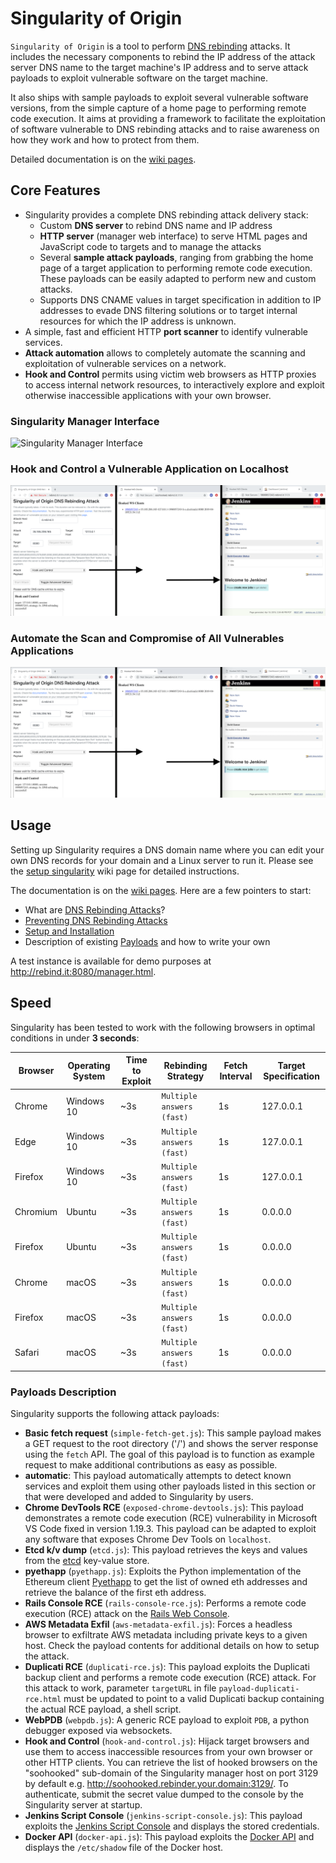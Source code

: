 # Singularity of Origin

`Singularity of Origin` is a tool to perform [DNS rebinding](https://en.wikipedia.org/wiki/DNS_rebinding) attacks.
It includes the necessary components to rebind the IP address of the attack server DNS name to the target machine's IP address and to serve attack payloads to exploit vulnerable software on the target machine. 

It also ships with sample payloads to exploit several vulnerable software versions, from the simple capture of a home page to performing remote code execution. It aims at providing a framework to facilitate the exploitation of software vulnerable to DNS rebinding attacks and to raise awareness on how they work and how to protect from them.

Detailed documentation is on the [wiki pages](https://github.com/nccgroup/singularity/wiki).

## Core Features

- Singularity provides a complete DNS rebinding attack delivery stack:
  - Custom **DNS server** to rebind DNS name and IP address
  - **HTTP server** (manager web interface) to serve HTML pages and JavaScript code to targets and to manage the attacks
  - Several **sample attack payloads**, ranging from grabbing the home page of a target application to performing remote code execution. These payloads can be easily adapted to perform new and custom attacks.
  - Supports DNS CNAME values in target specification in addition to IP addresses to evade DNS filtering solutions or to target internal resources for which the IP address is unknown.
- A simple, fast and efficient HTTP **port scanner** to identify vulnerable services.
- **Attack automation** allows to completely automate the scanning and exploitation of vulnerable services on a network.
- **Hook and Control** permits using victim web browsers as HTTP proxies to access internal network resources, to interactively explore and exploit otherwise inaccessible applications with your own browser.


### Singularity Manager Interface
![Singularity Manager Interface](./rails-rce-auto.png)

### Hook and Control a Vulnerable Application on Localhost
![Fetch an application home page](./screenshots/hookandcontrol.png)

### Automate the Scan and Compromise of All Vulnerables Applications
![Fetch an application home page](./screenshots/hookandcontrol.png)


## Usage

Setting up Singularity requires a DNS domain name where you can edit your own
DNS records for your domain and a Linux server to run it.
Please see the [setup singularity](https://github.com/nccgroup/singularity/wiki/Setup-and-Installation) wiki page for detailed instructions.

The documentation is on the [wiki pages](https://github.com/nccgroup/singularity/wiki).
Here are a few pointers to start:

- What are [DNS Rebinding Attacks](https://github.com/nccgroup/singularity/wiki/How-Do-DNS-Rebinding-Attacks-Work%3F)?
- [Preventing DNS Rebinding Attacks](https://github.com/nccgroup/singularity/wiki/Preventing-DNS-Rebinding-Attacks)
- [Setup and Installation](https://github.com/nccgroup/singularity/wiki/Setup-and-Installation)
- Description of existing [Payloads](https://github.com/nccgroup/singularity/wiki/Payloads) and how to write your own

A test instance is available for demo purposes at http://rebind.it:8080/manager.html.


## Speed

Singularity has been tested to work with the following browsers in optimal conditions in under **3 seconds**:

| Browser  | Operating System | Time to Exploit | Rebinding Strategy | Fetch Interval | Target Specification |
| --- | --- | --- | --- | ---| ---| 
| Chrome  | Windows 10 | ~3s | `Multiple answers (fast)` | 1s | 127.0.0.1 |
| Edge | Windows 10 |  ~3s | `Multiple answers (fast)` | 1s |127.0.0.1 |
| Firefox | Windows 10 | ~3s | `Multiple answers (fast)` | 1s | 127.0.0.1 |
| Chromium | Ubuntu | ~3s | `Multiple answers (fast)` | 1s | 0.0.0.0 |
| Firefox | Ubuntu | ~3s | `Multiple answers (fast)` | 1s | 0.0.0.0 |
| Chrome | macOS | ~3s | `Multiple answers (fast)` | 1s |0.0.0.0 |
| Firefox | macOS |  ~3s | `Multiple answers (fast)` | 1s |0.0.0.0 |
| Safari | macOS |  ~3s | `Multiple answers (fast)` | 1s |0.0.0.0 |


### Payloads Description
Singularity supports the following attack payloads:

* **Basic fetch request** (`simple-fetch-get.js`): This sample payload
  makes a GET request to the root directory ('/') and shows the server response
  using the `fetch` API.
  The goal of this payload is to function as example request to make additional
  contributions as easy as possible.
* **automatic**: This payload automatically attempts to detect known services and exploit them using other payloads listed in this section or that were developed and added to Singularity by users.
* **Chrome DevTools RCE** (`exposed-chrome-devtools.js`): This payload
  demonstrates a remote code execution (RCE) vulnerability in Microsoft VS Code fixed in version 1.19.3.
  This payload can be adapted to exploit any software that exposes Chrome Dev Tools on `localhost`.
* **Etcd k/v dump** (`etcd.js`): This payload retrieves the keys and values from
  the [etcd](https://github.com/coreos/etcd) key-value store.
* **pyethapp** (`pyethapp.js`): Exploits the Python implementation of the 
  Ethereum client [Pyethapp](https://github.com/ethereum/pyethapp) to get the
  list of owned eth addresses and retrieve the balance of the first eth address.
* **Rails Console RCE** (`rails-console-rce.js`): Performs a remote code
  execution (RCE) attack on the [Rails Web Console](https://github.com/rails/web-console).
* **AWS Metadata Exfil** (`aws-metadata-exfil.js`): Forces a headless browser to exfiltrate AWS metadata 
  including private keys to a given host. Check the payload contents for additional details on how to setup 
  the attack.
* **Duplicati RCE** (`duplicati-rce.js`): This payload exploits the
  Duplicati backup client and performs a remote code execution (RCE) attack.
  For this attack to work, parameter `targetURL` in file `payload-duplicati-rce.html` must be updated to 
  point to a valid Duplicati backup containing the actual RCE payload, 
  a shell script.
* **WebPDB** (`webpdb.js`): A generic RCE payload to exploit `PDB`, 
  a python debugger exposed via websockets.
* **Hook and Control** (`hook-and-control.js`): Hijack target browsers and use them to access inaccessible resources from your own browser or other HTTP clients. You can retrieve the list of hooked browsers on the "soohooked" sub-domain of the Singularity manager host on port 3129 by default e.g. http://soohooked.rebinder.your.domain:3129/. To authenticate, submit the secret value dumped to the console by the Singularity server at startup.
* **Jenkins Script Console** (`jenkins-script-console.js`): This payload exploits the
  [Jenkins Script Console](https://wiki.jenkins.io/display/JENKINS/Jenkins+Script+Console)
  and displays the stored credentials.
* **Docker API** (`docker-api.js`): This payload exploits the
  [Docker API](https://docs.docker.com/engine/api/latest/)
  and displays the `/etc/shadow` file of the Docker host.




